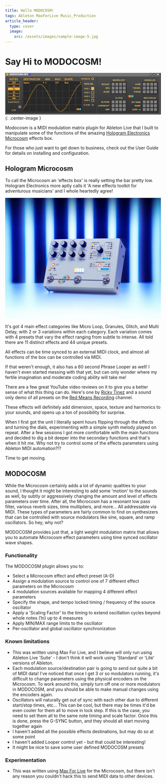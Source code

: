 ```yaml
---
title: Hello MODOCOSM!
tags: Ableton MaxForLive Music_Production
article_header:
  type: cover
  image:
    src: /assets/images/sample-image-5.jpg
---
```


# Say Hi to MODOCOSM!
![](/assets/images/modocosm.jpeg){: .center-image }

Modocosm is a MIDI modulation matrix plugin for Ableton Live that I built to manipulate some of the functions of the amazing [Hologram Electronics Microcosm](https://www.hologramelectronics.com/product-page/microcosm) effects box.

For those who just want to get down to business, check out the User Guide for details on installing and configuration.

## Hologram Microcosm
To call the Microcosm an 'effects box' is really setting the bar pretty low. Hologram Electronics more aptly calls it 'A new effects toolkit for adventurous musicians' and I whole heartedly agree!

![](/assets/images/microcosm.webp)

It's got 4 main effect categories like Micro Loop, Granules, Glitch, and Multi Delay, with 2 or 3 variations within each category. Each variation comes with 4 presets that vary the effect ranging from subtle to intense. All told there are 11 distinct effects and 44 unique presets.

All effects can be time synced to an external MIDI clock, and almost all functions of the box can be controlled via MIDI.

If that weren't enough, it also has a 60 second Phrase Looper as well!  I haven't even started messing with that yet, but can only wonder where my fertile imagination and moderate coding ability will take me!  

There are a few great YouTube video reviews on it to give you a better sense of what this thing can do. Here's one by [Ricky Tinez](https://www.youtube.com/watch?v=Rl5099g8GzE) and a sound only demo of all presets on the [Red Means Recording](https://www.youtube.com/watch?v=ds_iX1rCC6I) channel.

These effects will definitely add dimension, space, texture and harmonics to your sounds, and opens up a ton of possibility for surprise.

When I first got the unit I literally spent hours flipping through the effects and turning the dials, experimenting with a simple synth melody played on repeat. After a few sessions I got more comfortable with the main functions and decided to dig a bit deeper into the secondary functions and that's when it hit me. Why not try to control some of the effects parameters using Ableton MIDI automation?!?

Time to get moving.

## MODOCOSM
While the Microcosm certainly adds a lot of dynamic qualities to your sound, I thought it might be interesting to add some 'motion' to the sounds as well, by subtly or aggressively changing the amount and level of effects parameters over time. After all, the Microcosm has a resonant low pass filter, various reverb sizes, time multipliers, and more... All addressable via MIDI. These types of parameters are fairly common to find on synthesizers that can be controlled with source modulators like sine, square, and ramp oscillators. So hey, why not?

MODOCOSM provides just that, a light weight modulation matrix that allows you to automate Microcosm effect parameters using time synced oscillator wave shapes.

### Functionality
The MODOCOSM plugin allows you to:
* Select a Microcosm effect and effect preset (A-D)
* Assign a modulation source to control one of 7 different effect parameters on the Microcosm
* 4 modulation sources available for mapping 4 different effect parameters
* Specify the shape, and tempo locked timing / frequency of the source oscillator
* Apply a 'Scaling Factor' to the timing to extend oscillation cycles beyond whole notes (1n) up to 4 measures
* Apply MIN/MAX range limits to the oscillator
* Per-oscillator and global oscillator synchronization

### Known limitations
* This was written using Max For Live, and I believe will only run using Ableton Live 'Suite' - I don't think it will work using 'Standard' or 'Lite' versions of Ableton.
* Each modulation source/destination pair is going to send out quite a bit of MIDI data! I've noticed that once I get 3 or so modulators running, it's difficult to change parameters using the physical encoders on the Microcosm. To work around this, simply turn off one or more modulators in MODOCOSM, and you should be able to make manual changes using the encoders again.
* Oscillators will naturally get out of sync with each other due to different start/stop times, etc... This can be cool, but there may be times it'd be even cooler for them all to move in lock step. If this is the case, you need to set them all to the same note timing and scale factor. Once this is done, press the G-SYNC button, and they should all start moving together again
* I haven't added all the possible effects destinations, but may do so at some point
* I haven't added Looper control yet - but that could be interesting!
* It might be nice to save some user defined MODOCOSM presets

### Experimentation
* This was written using [Max For Live](https://www.ableton.com/en/live/max-for-live/) for the Microcosm, but there isn't any reason you couldn't hack this to send MIDI data to other devices.
